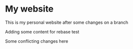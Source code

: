 # My website

This is my personal website after some changes on a branch

Adding some content for rebase test

Some conflicting changes here

